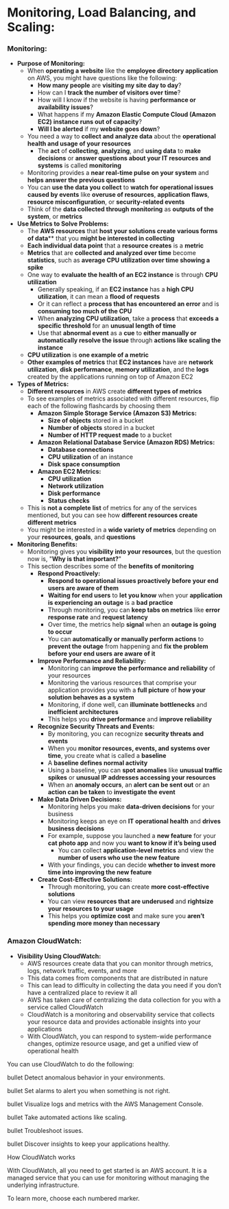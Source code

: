 # Monitoring, Load Balancing, and Scaling:

### Monitoring:
* **Purpose of Monitoring:**
  * When **operating a website** like the **employee directory application** on AWS, you might have questions like the 
    following:
    * **How many people** are **visiting my site day to day**?
    * How can I **track the number of visitors over time**?
    * How will I know if the website is having **performance or availability issues**?
    * What happens if my **Amazon Elastic Compute Cloud (Amazon EC2) instance runs out of capacity**?
    * **Will I be alerted** if my **website goes down**?
  * You need a way to **collect and analyze data** about the **operational health and usage of your resources**
    * The **act** of **collecting**, **analyzing**, and **using data** to **make decisions** or **answer questions about 
      your IT resources and systems** is called **monitoring**
  * Monitoring provides a **near real-time pulse on your system** and **helps answer the previous questions**
  * You can **use the data you collect** to **watch for operational issues caused by events** like **overuse of 
    resources**, **application flaws**, **resource misconfiguration**, or **security-related events**
  * Think of the **data collected through monitoring** as **outputs of the system**, or **metrics**
* **Use Metrics to Solve Problems:**
  * The **AWS resources** that **host your solutions create various forms of data**** that you **might be interested in 
    collecting**
  * **Each individual data point** that a **resource creates** is a **metric**
  * **Metrics** that are **collected and analyzed over time** become **statistics**, such as **average CPU utilization 
    over time showing a spike**
  * One way to **evaluate the health of an EC2 instance** is through **CPU utilization**
    * Generally speaking, if an **EC2 instance** has a **high CPU utilization**, it can mean a **flood of requests**
    * Or it can reflect a **process that has encountered an error** and is **consuming too much of the CPU**
    * When **analyzing CPU utilization**, take a **process** that **exceeds a specific threshold** for an **unusual length 
      of time**
    * Use that **abnormal event** as a **cue** to **either manually or automatically resolve the issue** through **actions 
      like scaling the instance**
  * **CPU utilization** is **one example of a metric**
  * **Other examples of metrics** that **EC2 instances** have are **network utilization**, **disk performance**, 
    **memory utilization**, and the **logs** created by the applications running on top of Amazon EC2
* **Types of Metrics:**
  * **Different resources** in AWS create **different types of metrics**
  * To see examples of metrics associated with different resources, flip each of the following flashcards by choosing 
    them
    * **Amazon Simple Storage Service (Amazon S3) Metrics:**
      * **Size of objects** stored in a bucket
      * **Number of objects** stored in a bucket
      * **Number of HTTP request made** to a bucket
    * **Amazon Relational Database Service (Amazon RDS) Metrics:**
      * **Database connections**
      * **CPU utilization** of an instance
      * **Disk space consumption**
    * **Amazon EC2 Metrics:**
      * **CPU utilization**
      * **Network utilization**
      * **Disk performance**
      * **Status checks**
  * This is **not a complete list** of metrics for any of the services mentioned, but you can see how **different 
    resources create different metrics**
  * You might be interested in a **wide variety of metrics** depending on your **resources**, **goals**, and 
    **questions**
* **Monitoring Benefits:**
  * Monitoring gives you **visibility into your resources**, but the question now is, "**Why is that important?**"
  * This section describes some of the **benefits of monitoring**
    * **Respond Proactively:**
      * **Respond to operational issues proactively before your end users are aware of them**
      * **Waiting for end users** to **let you know** when your **application is experiencing an outage** is a **bad 
        practice**
      * Through monitoring, you can **keep tabs on metrics** like **error response rate** and **request latency**
      * Over time, the metrics help **signal** when an **outage is going to occur**
      * You can **automatically or manually perform actions** to **prevent the outage** from happening and **fix the 
        problem before your end users are aware of it**
    * **Improve Performance and Reliability:**
      * Monitoring can **improve the performance and reliability** of your resources
      * Monitoring the various resources that comprise your application provides you with a **full picture** of **how 
        your solution behaves as a system**
      * Monitoring, if done well, can **illuminate bottlenecks** and **inefficient architectures**
      * This helps you **drive performance** and **improve reliability**
    * **Recognize Security Threats and Events:**
      * By monitoring, you can recognize **security threats and events**
      * When you **monitor resources, events, and systems over time**, you create what is called a **baseline**
      * A **baseline defines normal activity**
      * Using a baseline, you can **spot anomalies** like **unusual traffic spikes** or **unusual IP addresses accessing 
        your resources**
      * When an **anomaly occurs**, an **alert can be sent out** or an **action can be taken** to **investigate the 
        event**
    * **Make Data Driven Decisions:**
      * Monitoring helps you make **data-driven decisions** for your business
      * Monitoring keeps an eye on **IT operational health** and **drives business decisions**
      * For example, suppose you launched a **new feature** for your **cat photo app** and now you **want to know if 
        it’s being used**
        * You can collect **application-level metrics** and view the **number of users who use the new feature**
      * With your findings, you can decide **whether to invest more time into improving the new feature**
    * **Create Cost-Effective Solutions:**
      * Through monitoring, you can create **more cost-effective solutions**
      * You can view **resources that are underused** and **rightsize your resources to your usage**
      * This helps you **optimize cost** and make sure you **aren’t spending more money than necessary**

### Amazon CloudWatch:
* **Visibility Using CloudWatch:**
  * AWS resources create data that you can monitor through metrics, logs, network traffic, events, and more
  * This data comes from components that are distributed in nature
  * This can lead to difficulty in collecting the data you need if you don’t have a centralized place to review it all
  * AWS has taken care of centralizing the data collection for you with a service called CloudWatch
  * CloudWatch is a monitoring and observability service that collects your resource data and provides actionable 
    insights into your applications
  * With CloudWatch, you can respond to system-wide performance changes, optimize resource usage, and get a unified view 
    of operational health

You can use CloudWatch to do the following:


bullet
Detect anomalous behavior in your environments.


bullet
Set alarms to alert you when something is not right.


bullet
Visualize logs and metrics with the AWS Management Console.


bullet
Take automated actions like scaling.


bullet
Troubleshoot issues.


bullet
Discover insights to keep your applications healthy.

How CloudWatch works

With CloudWatch, all you need to get started is an AWS account. It is a managed service that you can use for monitoring without managing the underlying infrastructure.

To learn more, choose each numbered marker. 

